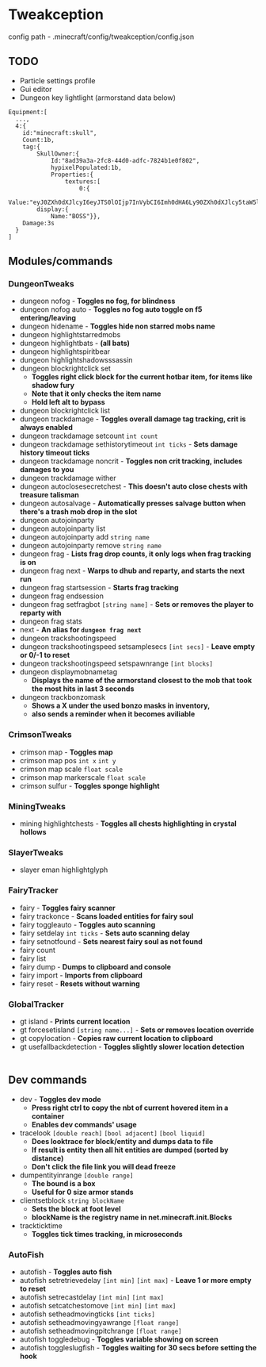 # Tweakception

config path - .minecraft/config/tweakception/config.json

## TODO
- Particle settings profile
- Gui editor
- Dungeon key lightlight (armorstand data below)
```
Equipment:[
  ...,
  4:{
    id:"minecraft:skull",
    Count:1b,
    tag:{
        SkullOwner:{
            Id:"8ad39a3a-2fc8-44d0-adfc-7824b1e0f802",
            hypixelPopulated:1b,
            Properties:{
                textures:[
                    0:{
                        Value:"eyJ0ZXh0dXJlcyI6eyJTS0lOIjp7InVybCI6Imh0dHA6Ly90ZXh0dXJlcy5taW5lY3JhZnQubmV0L3RleHR1cmUvYjU2MTU5NWQ5Yzc0NTc3OTZjNzE5ZmFlNDYzYTIyMjcxY2JjMDFjZjEwODA5ZjVhNjRjY2IzZDZhZTdmOGY2In19fQ=="}]}},
        display:{
            Name:"BOSS"}},
    Damage:3s
  }
]
```

## Modules/commands
### DungeonTweaks
- dungeon nofog - **Toggles no fog, for blindness**
- dungeon nofog auto - **Toggles no fog auto toggle on f5 entering/leaving**
- dungeon hidename - **Toggles hide non starred mobs name**
- dungeon highlightstarredmobs
- dungeon highlightbats - **(all bats)**
- dungeon highlightspiritbear
- dungeon highlightshadowsssassin
- dungeon blockrightclick set
  - **Toggles right click block for the current hotbar item, for items like shadow fury**
  - **Note that it only checks the item name**
  - **Hold left alt to bypass**
- dungeon blockrightclick list
- dungeon trackdamage - **Toggles overall damage tag tracking, crit is always enabled**
- dungeon trackdamage setcount `int count`
- dungeon trackdamage sethistorytimeout `int ticks` - **Sets damage history timeout ticks**
- dungeon trackdamage noncrit - **Toggles non crit tracking, includes damages to you**
- dungeon trackdamage wither
- dungeon autoclosesecretchest - **This doesn't auto close chests with treasure talisman**
- dungeon autosalvage - **Automatically presses salvage button when there's a trash mob drop in the slot**
- dungeon autojoinparty
- dungeon autojoinparty list
- dungeon autojoinparty add `string name`
- dungeon autojoinparty remove `string name`
- dungeon frag - **Lists frag drop counts, it only logs when frag tracking is on**
- dungeon frag next - **Warps to dhub and reparty, and starts the next run**
- dungeon frag startsession - **Starts frag tracking**
- dungeon frag endsession
- dungeon frag setfragbot `[string name]` - **Sets or removes the player to reparty with**
- dungeon frag stats
- next - **An alias for `dungeon frag next`**
- dungeon trackshootingspeed
- dungeon trackshootingspeed setsamplesecs `[int secs]` - **Leave empty or 0/-1 to reset**
- dungeon trackshootingspeed setspawnrange `[int blocks]`
- dungeon displaymobnametag
  - **Displays the name of the armorstand closest to the mob that took the most hits in last 3 seconds**
- dungeon trackbonzomask
  - **Shows a X under the used bonzo masks in inventory,**
  - **also sends a reminder when it becomes aviliable**
### CrimsonTweaks
- crimson map - **Toggles map**
- crimson map pos `int x` `int y`
- crimson map scale `float scale`
- crimson map markerscale `float scale`
- crimson sulfur - **Toggles sponge highlight**
### MiningTweaks
- mining highlightchests - **Toggles all chests highlighting in crystal hollows**
### SlayerTweaks
- slayer eman highlightglyph
### FairyTracker
- fairy - **Toggles fairy scanner**
- fairy trackonce  - **Scans loaded entities for fairy soul**
- fairy toggleauto - **Toggles auto scanning**
- fairy setdelay `int ticks` - **Sets auto scanning delay**
- fairy setnotfound - **Sets nearest fairy soul as not found**
- fairy count
- fairy list
- fairy dump - **Dumps to clipboard and console**
- fairy import - **Imports from clipboard**
- fairy reset - **Resets without warning**
### GlobalTracker
- gt island - **Prints current location**
- gt forcesetisland `[string name...]` - **Sets or removes location override**
- gt copylocation - **Copies raw current location to clipboard**
- gt usefallbackdetection - **Toggles slightly slower location detection**
<br> </br>
## Dev commands
- dev - **Toggles dev mode**
  - **Press right ctrl to copy the nbt of current hovered item in a container**
  - **Enables dev commands' usage**
- tracelook `[double reach]` `[bool adjacent]` `[bool liquid]` 
  - **Does looktrace for block/entity and dumps data to file**
  - **If result is entity then all hit entities are dumped (sorted by distance)**
  - **Don't click the file link you will dead freeze**
- dumpentityinrange `[double range]`
  - **The bound is a box** 
  - **Useful for 0 size armor stands**
- clientsetblock `string blockName`
  - **Sets the block at foot level**
  - **blockName is the registry name in net.minecraft.init.Blocks**
- trackticktime
  - **Toggles tick times tracking, in microseconds**
### AutoFish
- autofish - **Toggles auto fish**
- autofish setretrievedelay `[int min]` `[int max]` - **Leave 1 or more empty to reset**
- autofish setrecastdelay `[int min]` `[int max]`
- autofish setcatchestomove `[int min]` `[int max]`
- autofish setheadmovingticks `[int ticks]`
- autofish setheadmovingyawrange `[float range]`
- autofish setheadmovingpitchrange `[float range]`
- autofish toggledebug - **Toggles variable showing on screen**
- autofish toggleslugfish - **Toggles waiting for 30 secs before setting the hook**